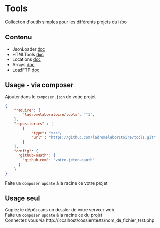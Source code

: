 # Tools

Collection d'outils simples pour les différents projets du labo

## Contenu

- JsonLoader [doc](./doc/jsonloader.md)
- HTMLTools [doc](./doc/htmltools.md)
- Locations [doc](./doc/locations.md)
- Arrays [doc](./doc/arrays.md)
- LoadFTP [doc](https://raw.githubusercontent.com/ladromelaboratoire/tools/main/doc/loadftp.md.html)

## Usage - via composer
Ajouter dans le `composer.json` de votre projet 

````json
{
    "require": {
        "ladromelaboratoire/tools": "^1",
    },
    "repositories" : [
        {
            "type": "vcs",
            "url" : "https://github.com/ladromelaboratoire/tools.git"
        }
    ],
    "config": {
      "github-oauth": {
        "github.com": "votre-jeton-oauth"
      }
    }
}

````
Faite un `composer update` à la racine de votre projet

## Usage seul
Copiez le dépôt dans un dossier de votre serveur web.  
Faite un `composer update` à la racine de du projet  
Connectez vous via http://localhost/dossier/tests/nom_du_fichier_test.php